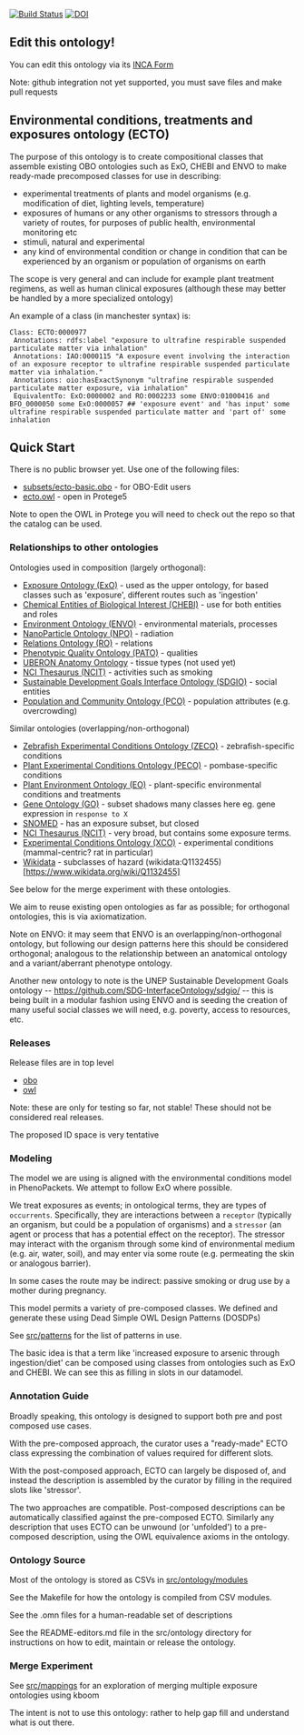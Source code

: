 [![Build Status](https://travis-ci.org/EnvironmentOntology/environmental-exposure-ontology.svg?branch=master)](https://travis-ci.org/EnvironmentOntology/environmental-exposure-ontology)
[![DOI](https://zenodo.org/badge/13996/EnvironmentOntology/environmental-exposure-ontology.svg)](https://zenodo.org/badge/latestdoi/13996/EnvironmentOntology/environmental-exposure-ontology)

## Edit this ontology!

You can edit this ontology via its [INCA Form](https://environmentontology.github.io/exposure-inca-form/)

Note: github integration not yet supported, you must save files and make pull requests

## Environmental conditions, treatments and exposures ontology (ECTO)

The purpose of this ontology is to create compositional classes that
assemble existing OBO ontologies such as ExO, CHEBI and ENVO to make
ready-made precomposed classes for use in describing:

 * experimental treatments of plants and model organisms (e.g. modification of diet, lighting levels, temperature)
 * exposures of humans or any other organisms to stressors through a variety of routes, for purposes of public health, environmental monitoring etc
 * stimuli, natural and experimental
 * any kind of environmental condition or change in condition that can be experienced by an organism or population of organisms on earth

The scope is very general and can include for example plant treatment regimens, as well as human clinical exposures (although these may better be handled by a more specialized ontology)

An example of a class (in manchester syntax) is:

```
Class: ECTO:0000977
 Annotations: rdfs:label "exposure to ultrafine respirable suspended particulate matter via inhalation"
 Annotations: IAO:0000115 "A exposure event involving the interaction of an exposure receptor to ultrafine respirable suspended particulate matter via inhalation."
 Annotations: oio:hasExactSynonym "ultrafine respirable suspended particulate matter exposure, via inhalation"
 EquivalentTo: ExO:0000002 and RO:0002233 some ENVO:01000416 and BFO_0000050 some ExO:0000057 ## 'exposure event' and 'has input' some ultrafine respirable suspended particulate matter and 'part of' some inhalation
```

## Quick Start

There is no public browser yet. Use one of the following files:

 * [subsets/ecto-basic.obo](subsets/ecto-basic.obo) - for OBO-Edit users
 * [ecto.owl](ecto.owl) - open in Protege5

Note to open the OWL in Protege you will need to check out the repo so
that the catalog can be used.

### Relationships to other ontologies

Ontologies used in composition (largely orthogonal):

 * [Exposure Ontology (ExO)](https://bioportal.bioontology.org/ontologies/EXO) - used as the upper ontology, for based classes such as 'exposure', different routes such as 'ingestion'
 * [Chemical Entities of Biological Interest (CHEBI)](http://www.ebi.ac.uk/chebi/) - use for both entities and roles
 * [Environment Ontology (ENVO)](http://obofoundry.org/ontology/envo.html) - environmental materials, processes
 * [NanoParticle Ontology (NPO)](https://bioportal.bioontology.org/ontologies/NPO) - radiation
 * [Relations Ontology (RO)](http://obofoundry.org/ontology/ro.html) - relations
 * [Phenotypic Quality Ontology (PATO)](http://www.obofoundry.org/ontology/pato.html) - qualities
 * [UBERON Anatomy Ontology](http://uberon.github.io/) - tissue types (not used yet)
 * [NCI Thesaurus (NCIT)](https://www.google.com/search?q=NCIT&oq=NCIT&aqs=chrome..69i57.438j0j4&sourceid=chrome&ie=UTF-8) - activities such as smoking
 * [Sustainable Development Goals Interface Ontology (SDGIO)](https://github.com/SDG-InterfaceOntology/sdgio) - social entities
 * [Population and Community Ontology (PCO)](http://www.obofoundry.org/ontology/pco.html) - population attributes (e.g. overcrowding)

Similar ontologies (overlapping/non-orthogonal)

 * [Zebrafish Experimental Conditions Ontology (ZECO)](http://www.obofoundry.org/ontology/zeco.html) - zebrafish-specific conditions
 * [Plant Experimental Conditions Ontology (PECO)](http://www.obofoundry.org/ontology/peco.html) - pombase-specific conditions
 * [Plant Environment Ontology (EO)](http://www.obofoundry.org/ontology/eo.html) - plant-specific environmental conditions and treatments
 * [Gene Ontology (GO)](http://www.geneontology.org/) - subset shadows many classes here eg. gene expression in `response to X`
 * [SNOMED](https://www.nlm.nih.gov/healthit/snomedct/) - has an exposure subset, but closed
 * [NCI Thesaurus (NCIT)](https://www.google.com/search?q=NCIT&oq=NCIT&aqs=chrome..69i57.438j0j4&sourceid=chrome&ie=UTF-8) - very broad, but contains some exposure terms.
 * [Experimental Conditions Ontology (XCO)](https://bioportal.bioontology.org/ontologies/XCO) - experimental conditions (mammal-centric? rat in particular)
 * [Wikidata](https://www.wikidata.org/wiki/Wikidata:Main_Page) - subclasses of hazard (wikidata:Q1132455)[https://www.wikidata.org/wiki/Q1132455]

See below for the merge experiment with these ontologies.

We aim to reuse existing open ontologies as far as possible; for orthogonal ontologies, this is via axiomatization.

Note on ENVO: it may seem that ENVO is an overlapping/non-orthogonal ontology, but following our design patterns here this should be considered orthogonal; analogous to the relationship between an anatomical ontology and a variant/aberrant phenotype ontology.

Another new ontology to note is the UNEP Sustainable Development Goals ontology -- https://github.com/SDG-InterfaceOntology/sdgio/ -- this is being built in a modular fashion using ENVO and is seeding the creation of many useful social classes we will need, e.g. poverty, access to resources, etc.


### Releases

Release files are in top level

 * [obo](ecto.obo)
 * [owl](ecto.owl)

Note: these are only for testing so far, not stable! These should not be considered real releases.

The proposed ID space is very tentative

### Modeling

The model we are using is aligned with the environmental conditions
model in PhenoPackets. We attempt to follow ExO where possible.

We treat exposures as events; in ontological terms, they are types of
`occurrents`. Specifically, they are interactions between a `receptor`
(typically an organism, but could be a population of organisms) and a
`stressor` (an agent or process that has a potential effect on the
receptor). The stressor may interact with the organism through some
kind of environmental medium (e.g. air, water, soil), and may enter
via some route (e.g. permeating the skin or analogous barrier).

In some cases the route may be indirect: passive smoking or drug use
by a mother during pregnancy.

This model permits a variety of pre-composed classes. We defined and
generate these using Dead Simple OWL Design Patterns (DOSDPs)

See [src/patterns](src/patterns) for the list of patterns in use.

The basic idea is that a term like 'increased exposure to arsenic
through ingestion/diet' can be composed using classes from ontologies
such as ExO and CHEBI. We can see this as filling in slots in our
datamodel.

### Annotation Guide

Broadly speaking, this ontology is designed to support both pre and
post composed use cases.

With the pre-composed approach, the curator uses a "ready-made" ECTO
class expressing the combination of values required for different
slots.

With the post-composed approach, ECTO can largely be disposed of, and
instead the description is assembled by the curator by filling in the
required slots like 'stressor'.

The two approaches are compatible. Post-composed descriptions can be
automatically classified against the pre-composed ECTO. Similarly any
description that uses ECTO can be unwound (or 'unfolded') to a
pre-composed description, using the OWL equivalence axioms in the
ontology.

### Ontology Source

Most of the ontology is stored as CSVs in [src/ontology/modules](src/ontology/modules)

See the Makefile for how the ontology is compiled from CSV modules.

See the .omn files for a human-readable set of descriptions

See the README-editors.md file in the src/ontology directory for
instructions on how to edit, maintain or release the ontology.

### Merge Experiment

See [src/mappings](src/mappings) for an exploration of merging multiple exposure ontologies using kboom

The intent is not to use this ontology: rather to help gap fill and understand what is out there.


